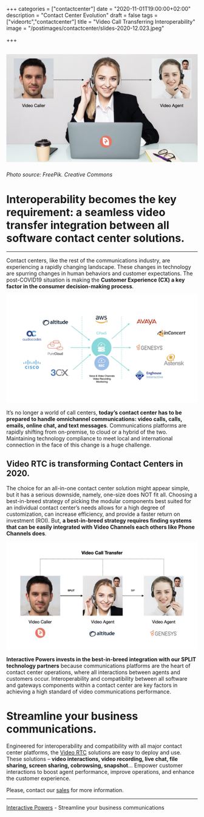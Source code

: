 +++
categories = ["contactcenter"]
date = "2020-11-01T19:00:00+02:00"
description = "Contact Center Evolution"
draft = false
tags = ["videortc","contactcenter"]
title = "Video Call Transferring Interoperability"
image = "/postimages/contactcenter/slides-2020-12.023.jpeg"

+++

![VideoRTC interactive powers](/postimages/contactcenter/slides-2020-12.023.jpeg)
------------------
###### Photo source: FreePik. Creative Commons

#  Interoperability becomes the key requirement: a seamless video transfer integration between all software contact center solutions.
---

Contact centers, like the rest of the communications industry, are experiencing a rapidly changing landscape. These changes in technology are spurring changes in human behaviors and customer expectations. The post-COVID19 situation is making the **Customer Experience (CX) a key factor in the consumer decision-making process**.

![video call transferring](/postimages/contactcenter/slides-2020-12.025.jpeg)

It’s no longer a world of call centers, **today’s contact center has to be prepared to handle omnichannel communications: video calls, calls, emails, online chat, and text messages**. Communications platforms are rapidly shifting from on-premise, to cloud or a hybrid of the two. Maintaining technology compliance to meet local and international connection in the face of this change is a huge challenge.

## Video RTC is transforming Contact Centers in 2020.

The choice for an all-in-one contact center solution might appear simple, but it has a serious downside, namely, one-size does NOT fit all. Choosing a best-in-breed strategy of picking the modular components best suited for an individual contact center’s needs allows for a high degree of customization, can increase efficiency, and provide a faster return on investment (ROI). But, **a best-in-breed strategy requires finding systems that can be easily integrated with Video Channels each others like Phone Channels does**.

![video call transferring](/postimages/contactcenter/slides-2020-12.024.jpeg)

**Interactive Powers invests in the best-in-breed integration with our SPLIT technology partners** because communications platforms are the heart of contact center operations, where all interactions between agents and customers occur. Interoperability and compatibility between all software and gateways components within a contact center are key factors in achieving a high standard of video communications performance.

# Streamline your business communications.

Engineered for interoperability and compatibility with all major contact center platforms, the [Video RTC](https://www.ivrpowers.com/videortc/) solutions are easy to deploy and use. These solutions – **video interactions, video recording, live chat, file sharing, screen sharing, cobrowsing, snapshot**... Empower customer interactions to boost agent performance, improve operations, and enhance the customer experience.

Please, contact our [sales](https://www.ivrpowers.com/support-services/) for more information.

---
[Interactive Powers](http://www.ivrpowers.com/) - Streamline your business communications


